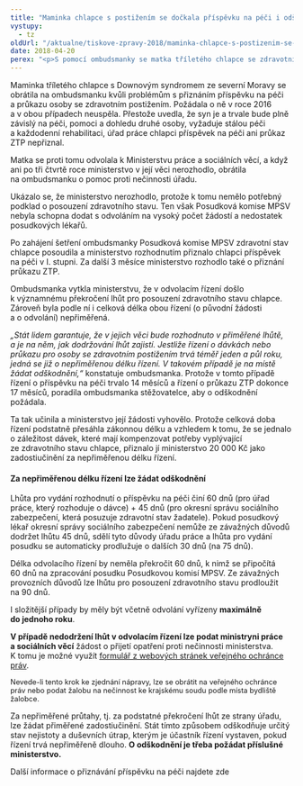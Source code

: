 ```yaml
---
title: "Maminka chlapce s postižením se dočkala příspěvku na péči i odškodnění"
vystupy:
  - tz
oldUrl: "/aktualne/tiskove-zpravy-2018/maminka-chlapce-s-postizenim-se-dockala-prispevku-na-peci-i-odskodneni"
date: 2018-04-20
perex: "<p>S pomocí ombudsmanky se matka tříletého chlapce se zdravotním postižením po téměř roce a půl dočkala příspěvku na péči a průkazu ZTP. Na základě její rady pak požádala o odškodnění a ministerstvo jí za průtahy v řízení přiznalo 20 000 Kč.</p>"
---
```


<!-- imported from the old website -->

<p>Maminka tříletého chlapce s Downovým syndromem ze severní Moravy se obrátila na ombudsmanku kvůli problémům s přiznáním příspěvku na péči a průkazu osoby se zdravotním postižením. Požádala o ně v roce 2016 a v obou případech neuspěla. Přestože uvedla, že syn je a trvale bude plně závislý na péči, pomoci a dohledu druhé osoby, vyžaduje stálou péči a každodenní rehabilitaci, úřad práce chlapci příspěvek na péči ani průkaz ZTP nepřiznal. </p> <p>Matka se proti tomu odvolala k Ministerstvu práce a sociálních věcí, a když ani po tři čtvrtě roce ministerstvo v její věci nerozhodlo, obrátila na ombudsmanku o pomoc proti nečinnosti úřadu.</p> <p>Ukázalo se, že ministerstvo nerozhodlo, protože k tomu nemělo potřebný podklad o posouzení zdravotního stavu. Ten však Posudková komise MPSV nebyla schopna dodat s odvoláním na vysoký počet žádostí a nedostatek posudkových lékařů.</p> <p>Po zahájení šetření ombudsmanky Posudková komise MPSV zdravotní stav chlapce posoudila a ministerstvo rozhodnutím přiznalo chlapci příspěvek na péči v I. stupni. Za další 3 měsíce ministerstvo rozhodlo také o přiznání průkazu ZTP.</p> <p>Ombudsmanka vytkla ministerstvu, že v odvolacím řízení došlo k významnému překročení lhůt pro posouzení zdravotního stavu chlapce. Zároveň byla podle ní i celková délka obou řízení (o původní žádosti a o odvolání) nepřiměřená. </p> <p><i>„Stát lidem garantuje, že v jejich věci bude rozhodnuto v přiměřené lhůtě, a je na něm, jak dodržování lhůt zajistí. Jestliže řízení o dávkách nebo průkazu pro osoby se zdravotním postižením trvá téměř jeden a půl roku, jedná se již o nepřiměřenou délku řízení. V takovém případě je na místě žádat odškodnění,“</i> konstatuje ombudsmanka. Protože v tomto případě řízení o příspěvku na péči trvalo 14 měsíců a řízení o průkazu ZTP dokonce 17 měsíců, poradila ombudsmanka stěžovatelce, aby o odškodnění požádala. </p> <p>Ta tak učinila a ministerstvo její žádosti vyhovělo. Protože celková doba řízení podstatně přesáhla zákonnou délku a vzhledem k tomu, že se jednalo o záležitost dávek, které mají kompenzovat potřeby vyplývající ze zdravotního stavu chlapce, přiznalo jí ministerstvo 20 000 Kč jako zadostiučinění za nepřiměřenou délku řízení.</p> <h4>Za nepřiměřenou délku řízení lze žádat odškodnění</h4> <p>Lhůta pro vydání rozhodnutí o příspěvku na péči činí 60 dnů (pro úřad práce, který rozhoduje o dávce) + 45 dnů (pro okresní správu sociálního zabezpečení, která posuzuje zdravotní stav žadatele). Pokud posudkový lékař okresní správy sociálního zabezpečení nemůže ze závažných důvodů dodržet lhůtu 45 dnů, sdělí tyto důvody úřadu práce a lhůta pro vydání posudku se automaticky prodlužuje o dalších 30 dnů (na 75 dnů).</p> <p>Délka odvolacího řízení by neměla překročit 60 dnů, k nimž se připočítá 60 dnů na zpracování posudku Posudkovou komisí MPSV. Ze závažných provozních důvodů lze lhůtu pro posouzení zdravotního stavu prodloužit na 90 dnů. </p> <p>I složitější případy by měly být včetně odvolání vyřízeny <b>maximálně do jednoho roku</b>. </p> <p><b>V případě nedodržení lhůt v odvolacím řízení lze podat ministryni práce a sociálních věcí</b> žádost o přijetí opatření proti nečinnosti ministerstva. K tomu je možné využít <a href="/uploads-import/Letaky/Formular-OPATRENI_proti_NECINNOSTI-urad.doc" target="_blank">formulář z webových stránek veřejného ochránce práv</a>.</p> <p><span style="font-size: 12.8px;">Nevede-li tento krok ke zjednání nápravy, lze se obrátit na veřejného ochránce práv nebo podat žalobu na nečinnost ke krajskému soudu podle místa bydliště žalobce.</span></p> <p>Za nepřiměřené průtahy, tj. za podstatné překročení lhůt ze strany úřadu, lze žádat přiměřené zadostiučinění. Stát tímto způsobem odškodňuje určitý stav nejistoty a duševních útrap, kterým je účastník řízení vystaven, pokud řízení trvá nepřiměřeně dlouho. <b>O odškodnění je třeba požádat příslušné ministerstvo.</b></p> Další informace o přiznávání příspěvku na péči najdete zde
